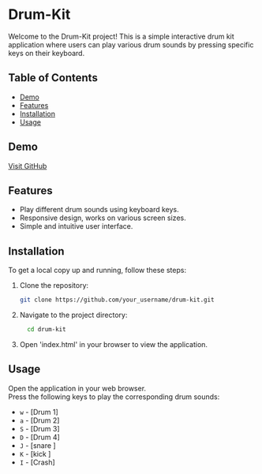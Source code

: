
# Drum-Kit

Welcome to the Drum-Kit project! This is a simple interactive drum kit application where users can play various drum sounds by pressing specific keys on their keyboard.


## Table of Contents
- [Demo](#demo)
- [Features](#features)
- [Installation](#installation)
- [Usage](#usage)
## Demo
[Visit GitHub]([https://github.com](https://github.com/premgodara-oss/Drum-Kit/issues/1#issue-2374939137))



## Features
- Play different drum sounds using keyboard keys.
- Responsive design, works on various screen sizes.
- Simple and intuitive user interface.
## Installation
To get a local copy up and running, follow these steps:

1. Clone the repository:
   ```sh
   git clone https://github.com/your_username/drum-kit.git


2. Navigate to the project directory:
   ```sh
     cd drum-kit

3. Open   'index.html' in your browser to view the application.
## Usage
Open the application in your web browser.  
Press the following keys to play the corresponding drum sounds:

- `w` - [Drum 1]
- `a` - [Drum 2]
- `S` - [Drum 3]
- `D` - [Drum 4]
- `J` - [snare ]
- `K` - [kick ]
- `I` - [Crash]
